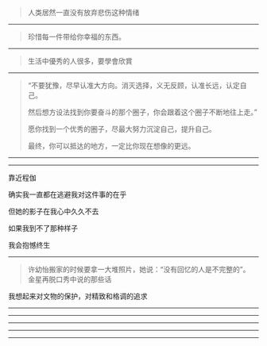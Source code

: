 

>人类居然一直没有放弃悲伤这种情绪
---
>珍惜每一件带给你幸福的东西。

---
>生活中優秀的人很多，要學會欣賞

---
>“不要犹豫，尽早认准大方向。消灭选择，义无反顾，认准长远，认定自己。
>
>然后想方设法找到你要奋斗的那个圈子，你会跟着这个圈子不断地往上走。”
>
>愿你找到一个优秀的圈子，尽最大努力沉淀自己，提升自己。
>
>最终，你可以抵达的地方，一定比你现在想像的更远。
---
>
---

靠近程伽

确实我一直都在逃避我对这件事的在乎

但她的影子在我心中久久不去

如果我到不了那种样子

我会抱憾终生

>
---
>许幼怡搬家的时候要拿一大堆照片，她说：“没有回忆的人是不完整的”。
金星再脱口秀中说的那些话

我想起来对文物的保护，对精致和格调的追求

---
>
---
>
---
>
---
>
---
>
>
>
>
>
>
>
>
